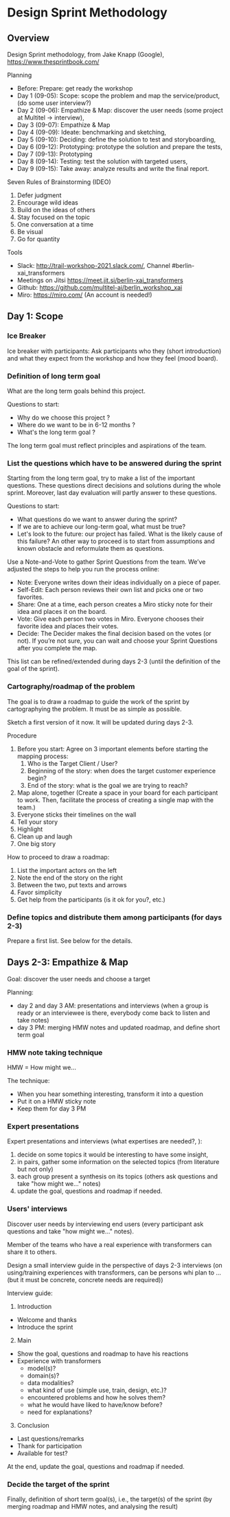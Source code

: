 # Design Sprint Methodology

## Overview

Design Sprint methodology, from Jake Knapp (Google), <https://www.thesprintbook.com/>

Planning
- Before: Prepare: get ready the workshop
- Day 1 (09-05): Scope: scope the problem and map the service/product, (do some user interview?)
- Day 2 (09-06): Empathize & Map: discover the user needs (some project at Multitel -> interview),
- Day 3 (09-07): Empathize & Map
- Day 4 (09-09): Ideate: benchmarking and sketching,
- Day 5 (09-10): Deciding: define the solution to test and storyboarding,
- Day 6 (09-12): Prototyping: prototype the solution and prepare the tests,
- Day 7 (09-13): Prototyping
- Day 8 (09-14): Testing: test the solution with targeted users,
- Day 9 (09-15): Take away: analyze results and write the final report.

Seven Rules of Brainstorming (IDEO)
1. Defer judgment 
2. Encourage wild ideas
3. Build on the ideas of others
4. Stay focused on the topic
5. One conversation at a time
6. Be visual
7. Go for quantity

Tools
- Slack: <http://trail-workshop-2021.slack.com/>, Channel #berlin-xai_transformers
- Meetings on Jitsi <https://meet.jit.si/berlin-xai_transformers>
- Github: <https://github.com/multitel-ai/berlin_workshop_xai>
- Miro: <https://miro.com/> (An account is needed!)

## Day 1: Scope

### Ice Breaker

Ice breaker with participants: Ask participants who they (short introduction) and what they expect from the workshop and how they feel (mood board).

### Definition of long term goal

What are the long term goals behind this project.

Questions to start:
- Why do we choose this project ?
- Where do we want to be in 6-12 months ?
- What's the long term goal ?

The long term goal must reflect principles and aspirations of the team.

### List the questions which have to be answered during the sprint

Starting from the long term goal, try to make a list of the important questions. These questions direct decisions and solutions during the whole sprint. Moreover, last day evaluation will partly answer to these questions.

Questions to start:
- What questions do we want to answer during the sprint?
- If we are to achieve our long-term goal, what must be true?
- Let's look to the future: our project has failed. What is the likely cause of this failure?
An other way to proceed is to start from assumptions and known obstacle and reformulate them as questions.

Use a Note-and-Vote to gather Sprint Questions from the team. We’ve adjusted the steps to help you run the process online:
- Note: Everyone writes down their ideas individually on a piece of paper.
- Self-Edit: Each person reviews their own list and picks one or two favorites.
- Share: One at a time, each person creates a Miro sticky note for their idea and places it on the board.
- Vote: Give each person two votes in Miro. Everyone chooses their favorite idea and places their votes.
- Decide: The Decider makes the final decision based on the votes (or not). If you’re not sure, you can wait and choose your Sprint Questions after you complete the map.

This list can be refined/extended during days 2-3 (until the definition of the goal of the sprint).

### Cartography/roadmap of the problem

The goal is to draw a roadmap to guide the work of the sprint by cartographying the problem. It must be as simple as possible.

Sketch a first version of it now. It will be updated during days 2-3.

Procedure
1. Before you start: Agree on 3 important elements before starting the mapping process:
	1. Who is the Target Client / User?
    2. Beginning of the story: when does the target customer experience begin?
    3. End of the story: what is the goal we are trying to reach?
2. Map alone, together (Create a space in your board for each participant to work. Then, facilitate the process of creating a single map with the team.)
3. Everyone sticks their timelines on the wall
4. Tell your story
5. Highlight
6. Clean up and laugh
7. One big story

How to proceed to draw a roadmap:
1. List the important actors on the left
2. Note the end of the story on the right
3. Between the two, put texts and arrows
4. Favor simplicity
5. Get help from the participants (is it ok for you?, etc.)

### Define topics and distribute them among participants (for days 2-3)

Prepare a first list. See below for the details.

## Days 2-3: Empathize & Map

Goal: discover the user needs and choose a target

Planning:
- day 2 and day 3 AM: presentations and interviews (when a group is ready or an interviewee is there, everybody come back to listen and take notes)
- day 3 PM: merging HMW notes and updated roadmap, and define short term goal

### HMW note taking technique
HMW = How might we...

The technique:
- When you hear something interesting, transform it into a question
- Put it on a HMW sticky note
- Keep them for day 3 PM

### Expert presentations

Expert presentations and interviews (what expertises are needed?, ):
1. decide on some topics it would be interesting to have some insight,
2. in pairs, gather some information on the selected topics (from literature but not only)
3. each group present a synthesis on its topics (others ask questions and take "how might we..." notes)
4. update the goal, questions and roadmap if needed.

### Users' interviews

Discover user needs by interviewing end users (every participant ask questions and take "how might we..." notes).

Member of the teams who have a real experience with transformers can share it to others.

Design a small interview guide in the perspective of days 2-3 interviews (on using/training experiences with transformers, can be persons whi plan to … (but it must be concrete, concrete needs are required))

Interview guide:
1. Introduction
  - Welcome and thanks
  - Introduce the sprint
2. Main
  - Show the goal, questions and roadmap to have his reactions
  - Experience with transformers
    - model(s)?
    - domain(s)?
    - data modalities?
    - what kind of use (simple use, train, design, etc.)?
    - encountered problems and how he solves them?
    - what he would have liked to have/know before?
    - need for explanations?
3. Conclusion
  - Last questions/remarks
  - Thank for participation
  - Available for test?

At the end, update the goal, questions and roadmap if needed.

### Decide the target of the sprint
Finally, definition of short term goal(s), i.e., the target(s) of the sprint (by merging roadmap and HMW notes, and analysing the result)
